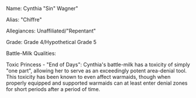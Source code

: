 Name: Cynthia "Sin" Wagner"

Alias: "Chiffre"

Allegiances: Unaffiliated/"Repentant"

Grade: Grade 4/Hypothetical Grade 5

Battle-Milk Qualities: 

Toxic Princess - "End of Days": Cynthia's battle-milk has a toxicity of simply "one part", allowing her to serve as an exceedingly potent area-denial tool. This toxicity has been known to even affect warmaids, though when properly equipped and supported warmaids can at least enter denial zones for short periods after a period of time. 
